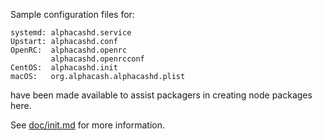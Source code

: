 Sample configuration files for:
```
systemd: alphacashd.service
Upstart: alphacashd.conf
OpenRC:  alphacashd.openrc
         alphacashd.openrcconf
CentOS:  alphacashd.init
macOS:   org.alphacash.alphacashd.plist
```
have been made available to assist packagers in creating node packages here.

See [doc/init.md](../../doc/init.md) for more information.
